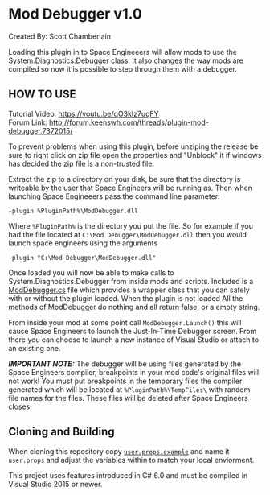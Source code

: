 # Mod Debugger v1.0
Created By: Scott Chamberlain

Loading this plugin in to Space Engineeers will allow mods to use the 
System.Diagnostics.Debugger class. It also changes the way mods are compiled 
so now it is possible to step through them with a debugger.

## HOW TO USE

Tutorial Video: https://youtu.be/qO3kIz7uqFY  
Forum Link: http://forum.keenswh.com/threads/plugin-mod-debugger.7372015/

To prevent problems when using this plugin, before unziping the release be 
sure to right click on zip file open the properties and "Unblock" it if windows 
has decided the zip file is a non-trusted file.

Extract the zip to a directory on your disk, be sure that the directory is
writeable by the user that Space Engineers will be running as. Then when 
launching Space Engineeers pass the command line parameter:

    -plugin %PluginPath%\ModDebugger.dll

Where `%PluginPath%` is the directory you put the file. So for example if you 
had the file located at `C:\Mod Debugger\ModDebugger.dll` then you would launch 
space engineers using the arguments

    -plugin "C:\Mod Debugger\ModDebugger.dll"

Once loaded you will now be able to make calls to System.Diagnostics.Debugger
from inside mods and scripts. Included is a [ModDebugger.cs](ModDebugger.cs) file 
which provides a wrapper class that you can safely with or without the plugin
loaded. When the plugin is not loaded All the methods of ModDebugger do 
nothing and all return false, or a empty string.

From inside your mod at some point call `ModDebugger.Launch()` this will cause
Space Engineers to launch the Just-In-Time Debugger screen. From there you can
choose to launch a new instance of Visual Studio or attach to an existing one.

***IMPORTANT NOTE:*** The debugger will be using files generated by the Space 
Engineers compiler, breakpoints in your mod code's original files will not 
work! You must put breakpoints in the temporary files the compiler generated 
which will be located at `%PluginPath%\TempFiles\` with random file names for 
the files. These files will be deleted after Space Engineers closes.

## Cloning and Building
When cloning this repository copy [`user.props.example`](user.props.example) and name it `user.props` and adjust the variables within to match your local enviorment.

This project uses features introduced in C# 6.0 and must be compiled in Visual Studio 2015 or newer.
